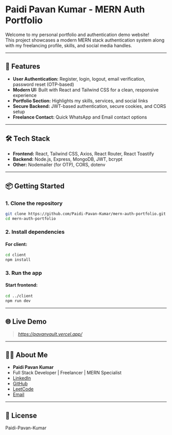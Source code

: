# Paidi Pavan Kumar - MERN Auth Portfolio

Welcome to my personal portfolio and authentication demo website!  
This project showcases a modern MERN stack authentication system along with my freelancing profile, skills, and social media handles.

---

## 🚀 Features

- **User Authentication:** Register, login, logout, email verification, password reset (OTP-based)
- **Modern UI:** Built with React and Tailwind CSS for a clean, responsive experience
- **Portfolio Section:** Highlights my skills, services, and social links
- **Secure Backend:** JWT-based authentication, secure cookies, and CORS setup
- **Freelance Contact:** Quick WhatsApp and Email contact options

---

## 🛠️ Tech Stack

- **Frontend:** React, Tailwind CSS, Axios, React Router, React Toastify
- **Backend:** Node.js, Express, MongoDB, JWT, bcrypt
- **Other:** Nodemailer (for OTP), CORS, dotenv

---

## 📦 Getting Started

### 1. Clone the repository

```bash
git clone https://github.com/Paidi-Pavan-Kumar/mern-auth-portfolio.git
cd mern-auth-portfolio
```

### 2. Install dependencies

#### For client:
```bash
cd client
npm install
```

### 3. Run the app

#### Start frontend:
```bash
cd ../client
npm run dev
```

---

## 🌐 Live Demo

> _https://pavanvault.vercel.app/_

---

## 👨‍💻 About Me

- **Paidi Pavan Kumar**
- Full Stack Developer | Freelancer | MERN Specialist
- [LinkedIn](https://www.linkedin.com/in/paidi-pavan-kumar/)
- [GitHub](https://github.com/Paidi-Pavan-Kumar)
- [LeetCode](https://leetcode.com/Paidi_Pavan_Kumar/)
- [Email](mailto:paidipavanchowdary3@gmail.com)

---

## 📄 License

Paidi-Pavan-Kumar